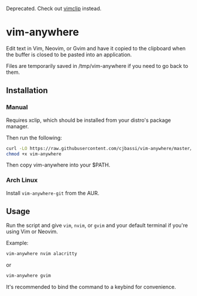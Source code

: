 Deprecated. Check out [vimclip](https://github.com/hrantzsch/vimclip) instead.

# vim-anywhere

Edit text in Vim, Neovim, or Gvim and have it copied to the clipboard when the buffer is closed to be pasted into an application.

Files are temporarily saved in /tmp/vim-anywhere if you need to go back to them.

## Installation

### Manual

Requires xclip, which should be installed from your distro's package manager.

Then run the following:
```sh
curl -LO https://raw.githubusercontent.com/cjbassi/vim-anywhere/master/vim-anywhere
chmod +x vim-anywhere
```

Then copy vim-anywhere into your $PATH.

### Arch Linux

Install `vim-anywhere-git` from the AUR.

## Usage

Run the script and give `vim`, `nvim`, or `gvim` and your default terminal if you're using Vim or Neovim.

Example:
```sh
vim-anywhere nvim alacritty
```
or
```sh
vim-anywhere gvim
```

It's recommended to bind the command to a keybind for convenience.
